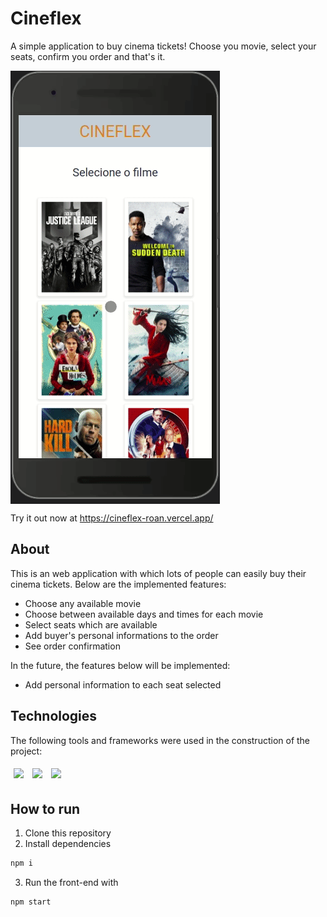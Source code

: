 # Cineflex

A simple application to buy cinema tickets! Choose you movie, select your seats, confirm you order and that's it.

<img src="/public/assets/Cineflex.gif" align="center" />


Try it out now at https://cineflex-roan.vercel.app/

## About

This is an web application with which lots of people can easily buy their cinema tickets. Below are the implemented features:

- Choose any available movie
- Choose between available days and times for each movie
- Select seats which are available
- Add buyer's personal informations to the order
- See order confirmation

In the future, the features below will be implemented:
- Add personal information to each seat selected

## Technologies
The following tools and frameworks were used in the construction of the project:<br>
<p>
  <img style='margin: 5px;' src='https://img.shields.io/badge/axios%20-%2320232a.svg?&style=for-the-badge&color=informational'>
  <img style='margin: 5px;' src="https://img.shields.io/badge/react-app%20-%2320232a.svg?&style=for-the-badge&color=60ddf9&logo=react&logoColor=%2361DAFB"/>
  <img style='margin: 5px;' src="https://img.shields.io/badge/react_route%20-%2320232a.svg?&style=for-the-badge&logo=react&logoColor=%2361DAFB"/>

## How to run

1. Clone this repository
2. Install dependencies
```bash
npm i
```
3. Run the front-end with
```bash
npm start
```
